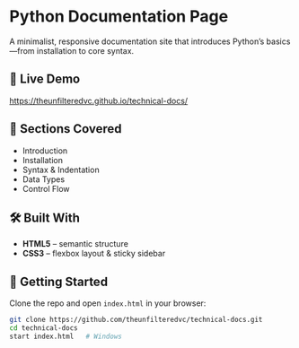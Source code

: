 # Python Documentation Page

A minimalist, responsive documentation site that introduces Python’s basics—​from installation to core syntax.

## 🔗 Live Demo
https://theunfilteredvc.github.io/technical-docs/

## 📑 Sections Covered
- Introduction  
- Installation  
- Syntax & Indentation  
- Data Types  
- Control Flow  

## 🛠 Built With
- **HTML5** – semantic structure  
- **CSS3** – flexbox layout & sticky sidebar  

## 🚀 Getting Started
Clone the repo and open `index.html` in your browser:

```bash
git clone https://github.com/theunfilteredvc/technical-docs.git
cd technical-docs
start index.html   # Windows
